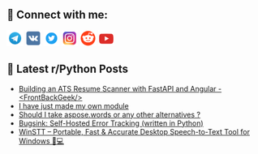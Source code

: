 ## 🔎 Connect with me:
[<img src="https://github.com/bullbesh/bullbesh/blob/main/images/Telegram.png" width="32" height="32" />](https://t.me/bullbesh)
[<img src="https://github.com/bullbesh/bullbesh/blob/main/images/VK.png" width="32" height="32" />](https://vk.com/bullbesh)
[<img src="https://github.com/bullbesh/bullbesh/blob/main/images/Twitter.png" width="32" height="32" />](https://twitter.com/bullbesh1)
[<img src="https://github.com/bullbesh/bullbesh/blob/main/images/Instagram.png" width="32" height="32" />](https://www.instagram.com/bullbesh)
[<img src="https://github.com/bullbesh/bullbesh/blob/main/images/Reddit.png" width="32" height="32" />](https://www.reddit.com/user/bullbesh)
[<img src="https://github.com/bullbesh/bullbesh/blob/main/images/YouTube.png" width="32" height="32" />](https://www.youtube.com/channel/UCtfjRs6uzgq5mfm8S06WTcg)

## 📕 Latest r/Python Posts
<!-- BLOG-POST-LIST:START -->
- [Building an ATS Resume Scanner with FastAPI and Angular - &lt;FrontBackGeek/&gt;](https://www.reddit.com/r/Python/comments/1jjnco9/building_an_ats_resume_scanner_with_fastapi_and/)
- [I have just made my own module](https://www.reddit.com/r/Python/comments/1jjnb8j/i_have_just_made_my_own_module/)
- [Should I take aspose.words or any other alternatives ?](https://www.reddit.com/r/Python/comments/1jjmat0/should_i_take_asposewords_or_any_other/)
- [Bugsink: Self-Hosted Error Tracking &lpar;written in Python&rpar;](https://www.reddit.com/r/Python/comments/1jjeaxg/bugsink_selfhosted_error_tracking_written_in/)
- [WinSTT – Portable, Fast &amp; Accurate Desktop Speech-to-Text Tool for Windows 🎤💻](https://www.reddit.com/r/Python/comments/1jj95re/winstt_portable_fast_accurate_desktop/)
<!-- BLOG-POST-LIST:END -->
